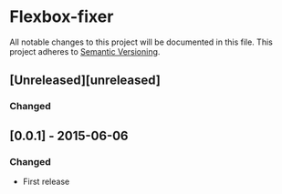 # Flexbox-fixer

All notable changes to this project will be documented in this file.
This project adheres to [Semantic Versioning](http://semver.org/).

## [Unreleased][unreleased]
### Changed

## [0.0.1] - 2015-06-06
### Changed
- First release